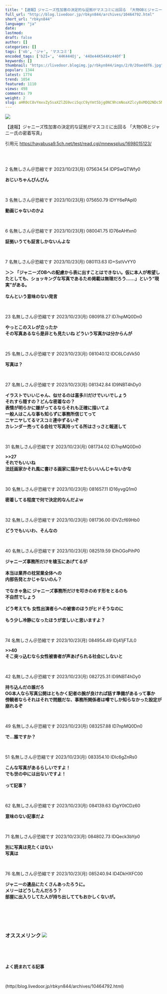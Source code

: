 ```yaml
---
title: "【速報】ジャニーズ性加害の決定的な証拠がマスコミに出回る 「大物OBとジャニー氏の密着写真」"
full_url: "http://blog.livedoor.jp/rbkyn844/archives/10464792.html"
short_url: "rbkyn844"
language: "ja"
date: 
lastmod: 
draft: false
author: []
categories: []
tags: ['ob', 'ジャ', 'マスコミ']
encoded_tags: ['b2I=', '44K444Oj', '44Oe44K544Kz44Of']
keywords: []
thumbnail: "https://livedoor.blogimg.jp/rbkyn844/imgs/2/0/20aeddf6.jpg"
popular: 1344
latest: 1774
trend: 1054
featured: 1110
views: 498
comments: 79
weight: 2
slug: aHR0cC8vYmxvZy5saXZlZG9vci5qcC9yYmt5bjg0NC9hcmNoaXZlcy8xMDQ2NDc5Mi5odG1s
---
```


![](https://livedoor.blogimg.jp/rbkyn844/imgs/2/0/20aeddf6.jpg)

<div><p>【速報】ジャニーズ性加害の決定的な証拠がマスコミに出回る 「大物OBとジャニー氏の密着写真」</p><p>引用元 <a href='https//hayabusa9.5ch.net/test/read.cgi/mnewsplus/1698015123/' target='_blank' title=''>https//hayabusa9.5ch.net/test/read.cgi/mnewsplus/1698015123/ </a> </p><br> <br> <p class='res1'>2 名無しさん＠恐縮です 2023/10/23(月) 075634.54 IDPSwQTWfy0 </p> <p class='res2'><b> おじいちゃんびんびん </b></p><br> <p class='res1'>3 名無しさん＠恐縮です 2023/10/23(月) 075650.79 IDYY6ePApl0 </p> <p class='res2'><b> 動画じゃないのかよ </b></p><br> <p class='res1'>6 名無しさん＠恐縮です 2023/10/23(月) 080041.75 ID76eAHfxn0 </p> <p class='res2'><b> 証拠いうても証言しかないんよな </b></p><br> <p class='res1'>7 名無しさん＠恐縮です 2023/10/23(月) 080113.63 ID+SstVvYY0 </p> <p class='res2'><b> ＞＞ 「ジャニーズOBへの配慮から表に出すことはできない。仮に本人が希望したとしても、ショッキングな写真であるため掲載は無理だろう……」という“現実”がある。 <br> <br> なんという意味のない発言 </b></p><br> <p class='res1'>23 名無しさん＠恐縮です 2023/10/23(月) 080918.27 ID7npMQ0Dn0 </p> <p class='res2'><b> やっとこのスレが立ったか <br> その写真あるなら是非とも見たいね どういう写真かは分からんが </b></p><br> <p class='no-pc'></p> <p class='res1'>25 名無しさん＠恐縮です 2023/10/23(月) 081040.12 IDC6LCdVk50 </p> <p class='res2'><b> 写真は？ </b></p><br> <p class='res1'>27 名無しさん＠恐縮です 2023/10/23(月) 081342.84 ID9NBT4hDy0 </p> <p class='res2'><b> イラストでいいじゃん、似せるのは喜多川だけでいいでしょう <br> それすら隠すの？どんな密着なの？ <br> 表情が明らかに嫌がってるならそれも正確に描いてよ <br> 一般人はこんな事も知らずに事務所信じてって <br> ニヤニヤしてるマスコミ連中ずるいぞ <br> カレンダー売ってる会社で写真持ってる所はさっさと報道して </b></p><br> <p class='res1'>31 名無しさん＠恐縮です 2023/10/23(月) 081734.02 ID7npMQ0Dn0 </p> <p class='res2'><b> >>27 <br> それでもいいね <br> 法廷画家かそれ風に書ける画家に描かせたらいいんじゃないかな </b></p><br> <p class='res1'>30 名無しさん＠恐縮です 2023/10/23(月) 081657.11 ID16yvgQ1m0 </p> <p class='res2'><b> 密着してる程度で何で決定的なんだよｗ </b></p><br> <p class='res1'>32 名無しさん＠恐縮です 2023/10/23(月) 081736.00 IDVZcf69Hb0 </p> <p class='res2'><b> どうでもいいわ、そんなの </b></p><br> <p class='res1'>40 名無しさん＠恐縮です 2023/10/23(月) 082519.59 IDhOGoPihP0 </p> <p class='res2'><b> ジャニーズ事務所だけを槍玉にあげてるが <br> <br> 本当は業界の枕営業全体への <br> 内部告発とかじゃないのん？ <br> <br> でなきゃ急に ジャニーズ事務所だけを叩きのめす形をとるのも <br> 不自然でしょう <br> <br> どう考えても 女性出演者らへの被害のほうがヒドそうなのに <br> <br> もう少し冷静になったほうが宜しいと思いますよ？ </b></p><br> <p class='res1'>74 名無しさん＠恐縮です 2023/10/23(月) 084954.49 IDj41jFTJL0 </p> <p class='res2'><b> >>40 <br> そこ突っ込むなら女性被害者が声あげられる社会にしないと </b></p><br> <p class='res1'>42 名無しさん＠恐縮です 2023/10/23(月) 082725.31 ID9NBT4hDy0 </p> <p class='res2'><b> 持ち込んだの誰だろ <br> OG本人なら写真公開はともかく記者の腕が良ければ話す準備があるって事か <br> 傍観者ならそれはそれで問題だな、事務所関係者は噂でしか知らなかった設定が崩れるぞ </b></p><br> <p class='res1'>49 名無しさん＠恐縮です 2023/10/23(月) 083257.88 ID7npMQ0Dn0 </p> <p class='res2'><b> で…誰ですか？ </b></p><br> <p class='res1'>51 名無しさん＠恐縮です 2023/10/23(月) 083354.10 IDIc6gZnRs0 </p> <p class='res2'><b> こんな写真があるらしいですよ！ <br> でも世の中には出ないですよ！ <br> <br> って記事？ </b></p><br> <p class='res1'>62 名無しさん＠恐縮です 2023/10/23(月) 084139.63 IDgY0tCDz60 </p> <p class='res2'><b> 意味のない記事だよ </b></p><br> <p class='res1'>71 名無しさん＠恐縮です 2023/10/23(月) 084802.73 IDQeck3bYp0 </p> <p class='res2'><b> 別に写真は見たくはない <br> 写真は </b></p><br> <p class='res1'>76 名無しさん＠恐縮です 2023/10/23(月) 085240.94 ID4DkHXFC00 </p> <p class='res2'><b> ジャニーの遺品にたくさんあったろうに。 <br> メリーはどうしたんだろう？ <br> 部屋に出入りしてた人が持ち出しててもおかしくないが。 </b></p><br> <p id='5077e33f033c4e934bb013c7c4eb8bbd'> </p><br> <br> <p class='no-pc'></p> <h3 class='linkh'>オススメリンク <img src='http//blog.livedoor.jp/rbkyn844/ftp/fusagikom-fikergh.png'></h3> <p class='link2'> </p><br> <p class='no-pc'></p> <p class='no-pc'><br><p><b>よく読まれてる記事</b></p><br></p> </div>

(http//blog.livedoor.jp/rbkyn844/archives/10464792.html)
